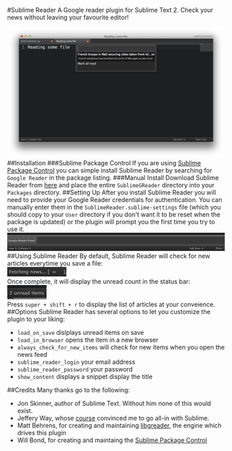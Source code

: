 #Sublime Reader
A Google reader plugin for Sublime Text 2.  Check your news without leaving your favourite editor!

![intro](images/intro.png)
##Installation
###Sublime Package Control
If you are using [Sublime Package Control](http://wbond.net/sublime_packages/package_control) you can simple install Sublime Reader by searching for `Google Reader` in the package listing.
###Manual Install
Download Sublime Reader from [here](https://github.com/speg/SublimeGReader/archive/master.zip) and place the entire `SublimeGReader` directory into your `Packages` directory.
##Setting Up
After you install Sublime Reader you will need to provide your Google Reader credentials for authentication.  You can manually enter them in the `SublimeReader.sublime-settings` file (which you should copy to your `User` directory if you don't want it to be reset when the package is updated) or the plugin will prompt you the first time you try to use it.
![login](images/login.png)
##Using Sublime Reader
By default, Sublime Reader will check for new articles everytime you save a file:  
![fetch](images/fetch.png)  
Once complete, it will display the unread count in the status bar:  
![fetch](images/count.png)  
Press `super + shift + r` to display the list of articles at your conveience.
##Options
Sublime Reader has several options to let you customize the plugin to your liking:  

* `load_on_save` dislplays unread items on save
* `load_in_browser` opens the item in a new browser
* `always_check_for_new_items` will check for new items when you open the news feed
* `sublime_reader_login` your email address
* `sublime_reader_password` your password
* `show_content` displays a snippet display the title


##Credits
Many thanks go to the following:

* Jon Skinner, author of Sublime Text.  Without him none of this would exist.
* Jeffery Way, whose [course](http://net.tutsplus.com/articles/news/perfect-workflow-in-sublime-text-free-course/) convinced me to go all-in with Sublime.
* Matt Behrens, for creating and maintaining [libgreader](https://github.com/askedrelic/libgreader), the engine which drives this plugin
* Will Bond, for creating and maintaing the [Sublime Package Control](http://wbond.net/sublime_packages/package_control)




